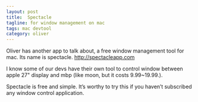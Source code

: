 ```yaml
---
layout: post
title:  Spectacle
tagline: for window management on mac
tags: mac devtool
category: oliver
---
```

Oliver has another app to talk about, a free window management tool for mac. Its name is spectacle. <http://spectacleapp.com>

I know some of our devs have their own tool to control window between apple 27" display and mbp (like moon, but it costs 9.99~19.99.).

Spectacle is free and simple. It’s worthy to try this if you haven’t subscribed any window control application.

